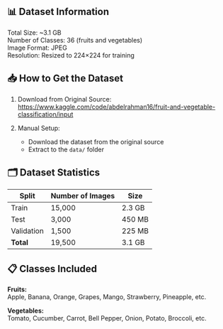 📊 Dataset Information
-----------------------
Total Size: ~3.1 GB  
Number of Classes: 36 (fruits and vegetables)  
Image Format: JPEG  
Resolution: Resized to 224×224 for training  

📥 How to Get the Dataset
-------------------------
1. Download from Original Source:  
   https://www.kaggle.com/code/abdelrahman16/fruit-and-vegetable-classification/input  

2. Manual Setup:  
   - Download the dataset from the original source  
   - Extract to the `data/` folder  

🗂️ Dataset Statistics
----------------------
Split        | Number of Images | Size  
-------------|------------------|-------  
Train        | 15,000           | 2.3 GB  
Test         | 3,000            | 450 MB  
Validation   | 1,500            | 225 MB  
**Total**    | 19,500           | 3.1 GB  

📋 Classes Included
-------------------
**Fruits:**  
Apple, Banana, Orange, Grapes, Mango, Strawberry, Pineapple, etc.  

**Vegetables:**  
Tomato, Cucumber, Carrot, Bell Pepper, Onion, Potato, Broccoli, etc.  
